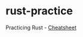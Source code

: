 # rust-practice
Practicing Rust - [Cheatsheet](https://github.com/Kelly-Cooper/rust-practice/docs/index.md)


